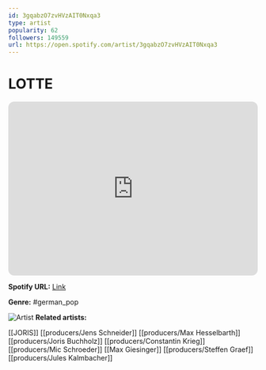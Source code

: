 ```yaml
---
id: 3gqabzO7zvHVzAIT0Nxqa3
type: artist
popularity: 62
followers: 149559
url: https://open.spotify.com/artist/3gqabzO7zvHVzAIT0Nxqa3
---
```

# LOTTE

<iframe style="border-radius:12px" src="https://open.spotify.com/embed/artist/3gqabzO7zvHVzAIT0Nxqa3" width="100%" height="352" frameBorder="0" allowfullscreen="" allow="autoplay; clipboard-write; encrypted-media; fullscreen; picture-in-picture" loading="lazy"></iframe>

**Spotify URL:** [Link](https://open.spotify.com/artist/3gqabzO7zvHVzAIT0Nxqa3)

**Genre:**  #german_pop

![Artist](https://i.scdn.co/image/ab6761610000e5eb8b21a36171da9c7e52c4c7be)
**Related artists:**

[[JORIS]]
[[producers/Jens Schneider]]
[[producers/Max Hesselbarth]]
[[producers/Joris Buchholz]]
[[producers/Constantin Krieg]]
[[producers/Mic Schroeder]]
[[Max Giesinger]]
[[producers/Steffen Graef]]
[[producers/Jules Kalmbacher]]
